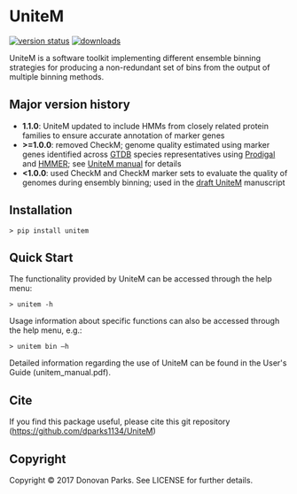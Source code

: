 # UniteM

[![version status](https://img.shields.io/pypi/v/unitem.svg)](https://pypi.python.org/pypi/unitem)
[![downloads](https://img.shields.io/pypi/dm/unitem.svg)](https://pypi.python.org/pypi/unitem)

UniteM is a software toolkit implementing different ensemble binning strategies for producing a non-redundant set of bins from the output of multiple binning methods.

## Major version history

- **1.1.0**: UniteM updated to include HMMs from closely related protein families to ensure accurate annotation of marker genes
- **>=1.0.0**: removed CheckM; genome quality estimated using marker genes identified across [GTDB](https://gtdb.ecogenomic.org/) species representatives using [Prodigal](https://github.com/hyattpd/Prodigal) and [HMMER](http://hmmer.org/); see [UniteM manual](https://github.com/dparks1134/UniteM/blob/master/unitem_manual.pdf) for details
- **<1.0.0**: used CheckM and CheckM marker sets to evaluate the quality of genomes during ensembly binning; used in the [draft UniteM](https://github.com/dparks1134/UniteM/blob/master/unitem_ms.draft.pdf) manuscript

## Installation

```
> pip install unitem
```

## Quick Start

The functionality provided by UniteM can be accessed through the help menu:
```
> unitem -h
```

Usage information about specific functions can also be accessed through the help menu, e.g.:
```
> unitem bin –h
```

Detailed information regarding the use of UniteM can be found in the User's Guide (unitem_manual.pdf).


## Cite

If you find this package useful, please cite this git repository (https://github.com/dparks1134/UniteM)


## Copyright

Copyright © 2017 Donovan Parks. See LICENSE for further details.
